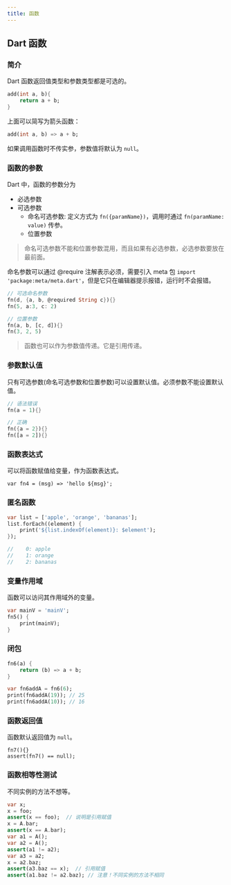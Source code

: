 ```yaml
---
title: 函数
---
```


## Dart 函数

### 简介

Dart 函数返回值类型和参数类型都是可选的。

```dart
add(int a, b){
    return a + b;
}
```

上面可以简写为箭头函数：

```dart
add(int a, b) => a + b;
```

如果调用函数时不传实参，参数值将默认为 `null`。

### 函数的参数

Dart 中，函数的参数分为

-   必选参数
-   可选参数
    -   命名可选参数: 定义方式为 `fn({paramName})`，调用时通过 `fn(paramName: value)` 传参。
    -   位置参数

> 命名可选参数不能和位置参数混用，而且如果有必选参数，必选参数要放在最前面。

命名参数可以通过 @require 注解表示必须，需要引入 meta 包 `import 'package:meta/meta.dart'`，但是它只在编辑器提示报错，运行时不会报错。

```dart
// 可选命名参数
fn(d, {a, b, @required String c}){}
fn(5, a:3, c: 2)

// 位置参数
fn(a, b, [c, d]){}
fn(3, 2, 5)
```

> 函数也可以作为参数值传递。它是引用传递。

### 参数默认值

只有可选参数(命名可选参数和位置参数)可以设置默认值。必须参数不能设置默认值。

```dart
// 语法错误
fn(a = 1){}

// 正确
fn({a = 2}){}
fn([a = 2]){}
```

### 函数表达式

可以将函数赋值给变量，作为函数表达式。

```
var fn4 = (msg) => 'hello ${msg}';
```

### 匿名函数

```dart
var list = ['apple', 'orange', 'bananas'];
list.forEach((element) {
    print('${list.indexOf(element)}: $element');
});

//    0: apple
//    1: orange
//    2: bananas
```

### 变量作用域

函数可以访问其作用域外的变量。

```dart
var mainV = 'mainV';
fn5() {
    print(mainV);
}
```

### 闭包

```dart
fn6(a) {
    return (b) => a + b;
}

var fn6addA = fn6(6);
print(fn6addA(19)); // 25
print(fn6addA(10)); // 16
```

### 函数返回值

函数默认返回值为 `null`。

```
fn7(){}
assert(fn7() == null);
```

### 函数相等性测试

不同实例的方法不想等。

```dart
var x;
x = foo;
assert(x == foo);  // 说明是引用赋值
x = A.bar;
assert(x == A.bar);
var a1 = A();
var a2 = A();
assert(a1 != a2);
var a3 = a2;
x = a2.baz;
assert(a3.baz == x);  // 引用赋值
assert(a1.baz != a2.baz); // 注意！不同实例的方法不相同
```
